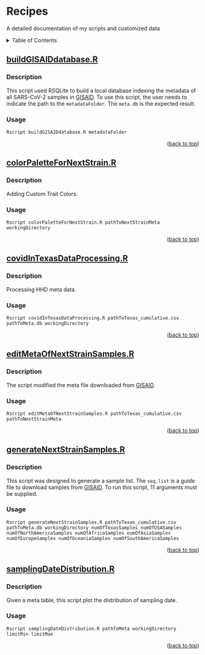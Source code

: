 <a name="readme-top"></a>
# Recipes
A detailed documentation of my scripts and customized data

<details>
  <summary>Table of Contents</summary>
  <ol>
    <li>
      <a href="#buildgisaiddatabaser">buildGISAIDdatabase.R</a>
      <ul>
        <li><a href="#description">Description</a></li>
      </ul>
      <ul>
        <li><a href="#usage">Usage</a></li>
      </ul>
    </li>
    <li>
      <a href="#colorpalettefornextstrainr">colorPaletteForNextStrain.R</a>
      <ul>
        <li><a href="#description-1">Description</a></li>
      </ul>
      <ul>
        <li><a href="#usage-1">Usage</a></li>
      </ul>
    </li>
    <li>
      <a href="#covidintexasdataprocessingr">covidInTexasDataProcessing.R</a>
      <ul>
        <li><a href="#description-2">Description</a></li>
      </ul>
      <ul>
        <li><a href="#usage-2">Usage</a></li>
      </ul>
    </li>
    <li>
      <a href="#editmetaofnextstrainsamplesr">editMetaOfNextStrainSamples.R</a>
      <ul>
        <li><a href="#description-3">Description</a></li>
      </ul>
      <ul>
        <li><a href="#usage-3">Usage</a></li>
      </ul>
    </li>
    <li>
      <a href="#generatenextstrainsamplesr">generateNextStrainSamples.R</a>
      <ul>
        <li><a href="#description-4">Description</a></li>
      </ul>
      <ul>
        <li><a href="#usage-4">Usage</a></li>
      </ul>
    </li>
     <li>
      <a href="#samplingdatedistributionr">samplingDateDistribution.R</a>
      <ul>
        <li><a href="#description-5">Description</a></li>
      </ul>
      <ul>
        <li><a href="#usage-5">Usage</a></li>
      </ul>
    </li>
  </ol>
</details>

## [buildGISAIDdatabase.R](https://github.com/leke-lyu/Recipes/blob/main/Scripts/buildGISAIDdatabase.R)

### Description

This script used RSQLite to build a local database indexing the metadata of all SARS-CoV-2 samples in [GISAID](https://gisaid.org). To use this script, the user needs to indicate the path to the `metadataFolder`. The `meta.db` is the expected result.

### Usage

```shell
Rscript buildGISAIDdatabase.R metadataFolder
```

<p align="right">(<a href="#readme-top">back to top</a>)</p>

## [colorPaletteForNextStrain.R](https://github.com/leke-lyu/Recipes/blob/main/Scripts/colorPaletteForNextStrain.R)

### Description

Adding Custom Trait Colors.

### Usage

```shell
Rscript colorPaletteForNextStrain.R pathToNextStrainMeta workingDirectory
```

<p align="right">(<a href="#readme-top">back to top</a>)</p>

## [covidInTexasDataProcessing.R](https://github.com/leke-lyu/Recipes/blob/main/Scripts/covidInTexasDataProcessing.R)

### Description

Processing HHD meta data.

### Usage

```shell
Rscript covidInTexasDataProcessing.R pathToTexas_cumulative.csv pathToMeta.db workingDirectory
```

<p align="right">(<a href="#readme-top">back to top</a>)</p>

## [editMetaOfNextStrainSamples.R](https://github.com/leke-lyu/Recipes/blob/main/Scripts/editMetaOfNextStrainSamples.R)

### Description

The script modified the meta file downloaded from [GISAID](https://gisaid.org).

### Usage

```shell
Rscript editMetaOfNextStrainSamples.R pathToTexas_cumulative.csv pathToNextStrainMeta
```

<p align="right">(<a href="#readme-top">back to top</a>)</p>

## [generateNextStrainSamples.R](https://github.com/leke-lyu/Recipes/blob/main/Scripts/generateNextStrainSamples.R)

### Description

This script was designed to generate a sample list. The `seq.list` is a guide file to download samples from [GISAID](https://gisaid.org). To run this script, 11 arguments must be supplied.

### Usage

```shell
Rscript generateNextStrainSamples.R pathToTexas_cumulative.csv pathToMeta.db workingDirectory numOfTexasSamples numOfUSASamples numOfNorthAmericaSamples numOfAfricaSamples numOfAsiaSamples numOfEuropeSamples numOfOceaniaSamples numOfSouthAmericaSamples
```

<p align="right">(<a href="#readme-top">back to top</a>)</p>

## [samplingDateDistribution.R](https://github.com/leke-lyu/Recipes/blob/main/Scripts/samplingDateDistribution.R)

### Description

Given a meta table, this script plot the distribution of sampling date.

### Usage

```shell
Rscript samplingDateDistribution.R pathToMeta workingDirectory limitMin limitMax
```

<p align="right">(<a href="#readme-top">back to top</a>)</p>
